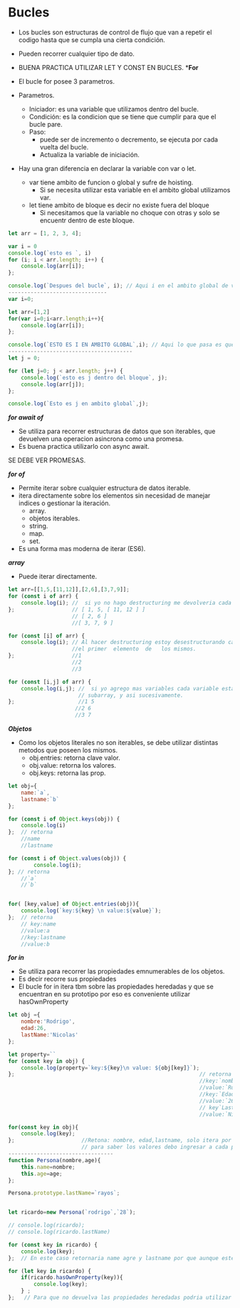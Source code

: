# Bucles 
- Los bucles son estructuras de control de flujo que van a repetir el codigo hasta que se cumpla una cierta condición.
- Pueden recorrer cualquier tipo de dato.
- BUENA PRACTICA UTILIZAR LET Y CONST EN BUCLES.
***For**

- El bucle for posee 3 parametros.
- Parametros.
    - Iniciador: es una variable que utilizamos dentro del bucle.
    - Condición: es la condicion que se tiene que cumplir para que el bucle pare.
    - Paso: 
        - puede ser  de incremento o decremento, se ejecuta por cada vuelta del bucle. 
        - Actualiza la variable de iniciación.
- Hay una gran diferencia en declarar la variable con var o let.
    - var tiene ambito de funcion o global y sufre de hoisting.
        - Si se necesita utilizar esta variable en el ambito global utilizamos var.
    - let tiene ambito de bloque es decir no existe fuera del bloque 
        - Si necesitamos que la variable no choque con otras y solo se encuentr dentro de este bloque.

```js
let arr = [1, 2, 3, 4];

var i = 0
console.log(`esto es `, i)
for (i; i < arr.length; i++) {
    console.log(arr[i]);
};

console.log(`Despues del bucle`, i); // Aqui i en el ambito global de va actualizando.
-------------------------------
var i=0;

let arr=[1,2]
for(var i=0;i<arr.length;i++){
    console.log(arr[i]);
};

console.log(`ESTO ES I EN AMBITO GLOBAL`,i); // Aqui lo que pasa es que i  del ambito global se sobreescribe con mi variable dentro del bucle debido a que estas poseen ambito global (solo ven el contexto global.)
---------------------------------------
let j = 0;

for (let j=0; j < arr.length; j++) {
    console.log(`esto es j dentro del bloque`, j);
    console.log(arr[j]);
};

console.log(`Esto es j en ambito global`,j);
```

***for await of***
- Se utiliza para recorrer estructuras de datos que son iterables, que devuelven una operacion asincrona como una promesa.
- Es buena practica utilizarlo con async await.


SE DEBE VER PROMESAS.

***for of***
- Permite iterar sobre cualquier estructura de datos iterable.
- itera directamente sobre los elementos sin necesidad de manejar indices o gestionar la iteración.
    - array.
    - objetos iterables.
    - string.
    - map.
    - set.
- Es una forma mas moderna de iterar (ES6).

***array***
- Puede iterar directamente.
```js
let arr=[[1,5,[11,12]],[2,6],[3,7,9]];
for (const i of arr) {
    console.log(i); //  si yo no hago destructuring me devolveria cada elemento del primer array.
};                  // [ 1, 5, [ 11, 12 ] ] 
                    // [ 2, 6 ] 
                    //[ 3, 7, 9 ]

for (const [i] of arr) {
    console.log(i); // Al hacer destructuring estoy desestructurando cada sub-array y devolviendo 
                    //el primer  elemento  de   los mismos.
};                  //1
                    //2
                    //3

for (const [i,j] of arr) {
    console.log(i,j); //  si yo agrego mas variables cada variable estara tomando el segundo valor de  cada
                      // subarray, y asi sucesivamente.
};                    //1 5
                     //2 6
                     //3 7

```

***Objetos***
- Como los objetos literales no son iterables, se debe utilizar distintas metodos que poseen los mismos.
    - obj.entries: retorna clave valor.
    - obj.value: retorna los valores.
    - obj.keys: retorna las prop.

```js
let obj={
    name:`a`,
    lastname:`b`
};

for (const i of Object.keys(obj)) {
    console.log(i)
};  // retorna 
    //name
    //lastname

for (const i of Object.values(obj)) {
        console.log(i);
}; // retorna
    //`a`
    //`b`


for( [key,value] of Object.entries(obj)){
    console.log(`key:${key} \n value:${value}`);
};  // retorna
    // key:name
    //value:a
    //key:lastname
    //value:b
```
***for in***
- Se utiliza para recorrer las propiedades emnumerables de los objetos.
- Es decir recorre sus propiedades 
- El bucle for in itera tbm sobre las propiedades heredadas  y que se encuentran en su prototipo por eso es conveniente utilizar hasOwnProperty
 
```js
let obj ={
    nombre:'Rodrigo',
    edad:26,
    lastName:'Nicolas'
};

let property=``
for (const key in obj) {
    console.log(property=`key:${key}\n value: ${obj[key]}`);
};                                                          // retorna 
                                                            //key:`nombre` 
                                                            //value:`Rodrigo`, 
                                                            //key:`Edad` 
                                                            //value:`26`,
                                                            // key`Lastname` 
                                                            //value:`Nicolas`.

for(const key in obj){
    console.log(key);
};                     //Retona: nombre, edad,lastname, solo itera por sus propiedades emnumerables.
                       // para saber los valores debo ingresar a cada propiedades obj[key];
---------------------------------
function Persona(nombre,age){
    this.name=nombre;
    this.age=age;
};

Persona.prototype.lastName=`rayos`;


let ricardo=new Persona(`rodrigo`,`28`);

// console.log(ricardo);
// console.log(ricardo.lastName)

for (const key in ricardo) {
    console.log(key);
};  // En este caso retornaria name agre y lastname por que aunque este  en el prototipo de el obj sigue siendo una propiedad.

for (let key in ricardo) {
    if(ricardo.hasOwnProperty(key)){
        console.log(key);  
    } ;
};   // Para que no devuelva las propiedades heredadas podria utilizar un hasOwnProperty para que tome en cuenta unicamente las propiedades que posea el obj en si.

```